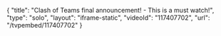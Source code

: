 {
    "title": "Clash of Teams final announcement! - This is a must watch!",
    "type": "solo",
    "layout": "iframe-static",
    "videoId": "117407702",
    "url": "\/tvpembed\/117407702"
}